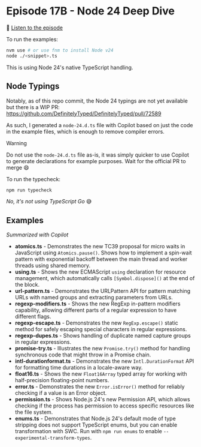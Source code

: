 # Episode 17B - Node 24 Deep Dive

🎵 [Listen to the episode](https://typescript.fm/bonus17)

To run the examples:

```sh
nvm use # or use fnm to install Node v24
node ./<snippet>.ts
```

This is using Node 24's native TypeScript handling.

## Node Typings

Notably, as of this repo commit, the Node 24 typings are not yet available but there is a WIP PR: https://github.com/DefinitelyTyped/DefinitelyTyped/pull/72589

As such, I generated a `node-24.d.ts` file with Copilot based on just the code in the example files, which is enough to remove compiler errors.

> [!WARNING]
> Do not use the `node-24.d.ts` file as-is, it was simply quicker to use Copilot to generate declarations for example purposes. Wait for the official PR to merge :smile:

To run the typecheck:

```sh
npm run typecheck
```

_No, it's not using TypeScript Go_ :sweat_smile:

## Examples

_Summarized with Copilot_

* **atomics.ts** - Demonstrates the new TC39 proposal for micro waits in JavaScript using `Atomics.pause()`. Shows how to implement a spin-wait pattern with exponential backoff between the main thread and worker threads using shared memory.
* **using.ts** - Shows the new ECMAScript `using` declaration for resource management, which automatically calls `[Symbol.dispose]()` at the end of the block.
* **url-pattern.ts** - Demonstrates the URLPattern API for pattern matching URLs with named groups and extracting parameters from URLs.
* **regexp-modifiers.ts** - Shows the new RegExp in-pattern modifiers capability, allowing different parts of a regular expression to have different flags.
* **regexp-escape.ts** - Demonstrates the new `RegExp.escape()` static method for safely escaping special characters in regular expressions.
* **regexp-dupes.ts** - Shows handling of duplicate named capture groups in regular expressions.
* **promise-try.ts** - Illustrates the new `Promise.try()` method for handling synchronous code that might throw in a Promise chain.
* **intl-durationformat.ts** - Demonstrates the new `Intl.DurationFormat` API for formatting time durations in a locale-aware way.
* **float16.ts** - Shows the new `Float16Array` typed array for working with half-precision floating-point numbers.
* **error.ts** - Demonstrates the new `Error.isError()` method for reliably checking if a value is an Error object.
* **permission.ts** - Shows Node.js 24's new Permission API, which allows checking if the process has permission to access specific resources like the file system.
* **enums.ts** - Demonstrates that Node.js 24's default mode of type stripping does not support TypeScript enums, but you can enable transformation with SWC. Run with `npm run enums` to enable `--experimental-transform-types`.

